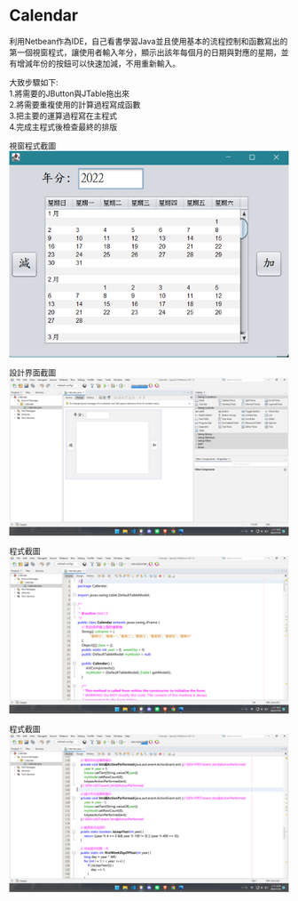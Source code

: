 # Calendar
利用Netbean作為IDE，自己看書學習Java並且使用基本的流程控制和函數寫出的第一個視窗程式，讓使用者輸入年分，顯示出該年每個月的日期與對應的星期，並有增減年份的按鈕可以快速加減，不用重新輸入。  
  
大致步驟如下:  
1.將需要的JButton與JTable拖出來  
2.將需要重複使用的計算過程寫成函數  
3.把主要的運算過程寫在主程式  
4.完成主程式後檢查最終的排版  
  
視窗程式截圖  
![image](image/視窗程式截圖.png)  
  
設計界面截圖  
![image](image/設計界面截圖.png)  
  
程式截圖  
![image](image/程式截圖(1).png)  
  
程式截圖 
![image](image/程式截圖(2).png)  
